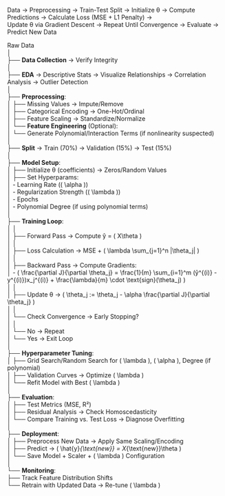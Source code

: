 Data → Preprocessing → Train-Test Split → Initialize θ → Compute Predictions → Calculate Loss (MSE + L1 Penalty) →  
Update θ via Gradient Descent → Repeat Until Convergence → Evaluate → Predict New Data

Raw Data  
│  
├── **Data Collection** → Verify Integrity  
│  
├── **EDA** → Descriptive Stats → Visualize Relationships → Correlation Analysis → Outlier Detection  
│  
├── **Preprocessing**:  
│   ├── Missing Values → Impute/Remove  
│   ├── Categorical Encoding → One-Hot/Ordinal  
│   ├── Feature Scaling → Standardize/Normalize  
│   └── **Feature Engineering** (Optional):  
│       └── Generate Polynomial/Interaction Terms (if nonlinearity suspected)  
│  
├── **Split** → Train (70%) → Validation (15%) → Test (15%)  
│  
├── **Model Setup**:  
│   ├── Initialize θ (coefficients) → Zeros/Random Values  
│   ├── Set Hyperparams:  
│       - Learning Rate (\( \alpha \))  
│       - Regularization Strength (\( \lambda \))  
│       - Epochs  
│       - Polynomial Degree (if using polynomial terms)  
│  
├── **Training Loop**:  
│   │  
│   ├── Forward Pass → Compute ŷ = \( X\theta \)  
│   │  
│   ├── Loss Calculation → MSE + \( \lambda \sum_{j=1}^n |\theta_j| \)  
│   │  
│   ├── Backward Pass → Compute Gradients:  
│       - \( \frac{\partial J}{\partial \theta_j} = \frac{1}{m} \sum_{i=1}^m (ŷ^{(i)} - y^{(i)})x_j^{(i)} + \frac{\lambda}{m} \cdot \text{sign}(\theta_j) \)  
│   │  
│   ├── Update θ → \( \theta_j := \theta_j - \alpha \frac{\partial J}{\partial \theta_j} \)  
│   │  
│   └── Check Convergence → Early Stopping?  
│       │  
│       └── No → Repeat  
│       └── Yes → Exit Loop  
│  
├── **Hyperparameter Tuning**:  
│   ├── Grid Search/Random Search for \( \lambda \), \( \alpha \), Degree (if polynomial)  
│   ├── Validation Curves → Optimize \( \lambda \)  
│   └── Refit Model with Best \( \lambda \)  
│  
├── **Evaluation**:  
│   ├── Test Metrics (MSE, R²)  
│   ├── Residual Analysis → Check Homoscedasticity  
│   └── Compare Training vs. Test Loss → Diagnose Overfitting  
│  
├── **Deployment**:  
│   ├── Preprocess New Data → Apply Same Scaling/Encoding  
│   ├── Predict → \( \hat{y}_{\text{new}} = X_{\text{new}}\theta \)  
│   └── Save Model + Scaler + \( \lambda \) Configuration  
│  
└── **Monitoring**:  
    ├── Track Feature Distribution Shifts  
    └── Retrain with Updated Data → Re-tune \( \lambda \)  